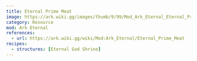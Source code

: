```yaml
---
title: Eternal Prime Meat
image: https://ark.wiki.gg/images/thumb/9/99/Mod_Ark_Eternal_Eternal_Prime_Meat.png/228px-Mod_Ark_Eternal_Eternal_Prime_Meat.png
category: Resource
mod: Ark Eternal
references:
  - url: https://ark.wiki.gg/wiki/Mod:Ark_Eternal/Eternal_Prime_Meat
recipes:
  - structures: [Eternal God Shrine]
---
```

